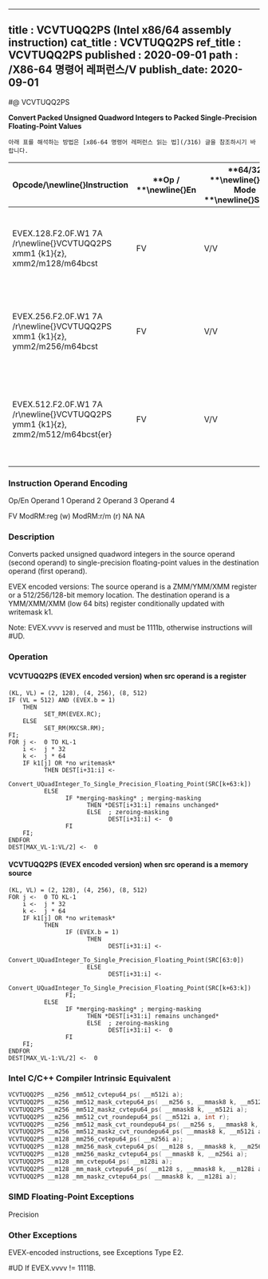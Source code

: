 ----------------------------
title : VCVTUQQ2PS (Intel x86/64 assembly instruction)
cat_title : VCVTUQQ2PS
ref_title : VCVTUQQ2PS
published : 2020-09-01
path : /X86-64 명령어 레퍼런스/V
publish_date: 2020-09-01
----------------------------


#@ VCVTUQQ2PS

**Convert Packed Unsigned Quadword Integers to Packed Single-Precision Floating-Point Values**

```lec-info
아래 표를 해석하는 방법은 [x86-64 명령어 레퍼런스 읽는 법](/316) 글을 참조하시기 바랍니다.
```

|**Opcode/**\newline{}**Instruction**|**Op / **\newline{}**En**|**64/32 **\newline{}**bit Mode **\newline{}**Support**|**CPUID **\newline{}**Feature **\newline{}**Flag**|**Description**|
|------------------------------------|-------------------------|------------------------------------------------------|--------------------------------------------------|---------------|
|EVEX.128.F2.0F.W1 7A /r\newline{}VCVTUQQ2PS xmm1 {k1}{z}, xmm2/m128/m64bcst |FV|V/V|AVX512VL\newline{}AVX512DQ|Convert two packed unsigned quadword integers from xmm2/m128/m64bcst to packed single-precision floating-point values in zmm1 with writemask k1.|
|EVEX.256.F2.0F.W1 7A /r\newline{}VCVTUQQ2PS xmm1 {k1}{z}, ymm2/m256/m64bcst|FV|V/V|AVX512VL\newline{}AVX512DQ|Convert four packed unsigned quadword integers from ymm2/m256/m64bcst to packed single-precision floating-point values in xmm1 with writemask k1.|
|EVEX.512.F2.0F.W1 7A /r\newline{}VCVTUQQ2PS ymm1 {k1}{z}, zmm2/m512/m64bcst{er}|FV|V/V|AVX512DQ|Convert eight packed unsigned quadword integers from zmm2/m512/m64bcst to eight packed single-precision floating-point values in zmm1 with writemask k1.|
###                                                        Instruction Operand Encoding


Op/En Operand 1 Operand 2 Operand 3 Operand 4

  FV ModRM:reg (w) ModRM:r/m (r) NA NA

### Description


Converts packed unsigned quadword integers in the source operand (second operand) to single-precision floating-point values in the destination operand (first operand). 

EVEX encoded versions: The source operand is a ZMM/YMM/XMM register or a 512/256/128-bit memory location. The destination operand is a YMM/XMM/XMM (low 64 bits) register conditionally updated with writemask k1. 

Note: EVEX.vvvv is reserved and must be 1111b, otherwise instructions will #UD.


### Operation
#### VCVTUQQ2PS (EVEX encoded version) when src operand is a register
```info-verb
(KL, VL) = (2, 128), (4, 256), (8, 512)
IF (VL = 512) AND (EVEX.b = 1) 
    THEN
          SET_RM(EVEX.RC);
    ELSE 
          SET_RM(MXCSR.RM);
FI;
FOR j <-  0 TO KL-1
    i <-  j * 32
    k <-  j * 64
    IF k1[j] OR *no writemask*
          THEN DEST[i+31:i] <-
                Convert_UQuadInteger_To_Single_Precision_Floating_Point(SRC[k+63:k])
          ELSE 
                IF *merging-masking* ; merging-masking
                      THEN *DEST[i+31:i] remains unchanged*
                      ELSE  ; zeroing-masking
                            DEST[i+31:i] <-  0
                FI
    FI;
ENDFOR
DEST[MAX_VL-1:VL/2] <-  0
```
#### VCVTUQQ2PS (EVEX encoded version) when src operand is a memory source
```info-verb
(KL, VL) = (2, 128), (4, 256), (8, 512)
FOR j <-  0 TO KL-1
    i <-  j * 32
    k <-  j * 64
    IF k1[j] OR *no writemask*
          THEN 
                IF (EVEX.b = 1) 
                      THEN
                            DEST[i+31:i] <-
                Convert_UQuadInteger_To_Single_Precision_Floating_Point(SRC[63:0])
                      ELSE 
                            DEST[i+31:i] <-
                Convert_UQuadInteger_To_Single_Precision_Floating_Point(SRC[k+63:k])
                FI;
          ELSE 
                IF *merging-masking* ; merging-masking
                      THEN *DEST[i+31:i] remains unchanged*
                      ELSE  ; zeroing-masking
                            DEST[i+31:i] <-  0
                FI
    FI;
ENDFOR
DEST[MAX_VL-1:VL/2] <-  0
```

### Intel C/C++ Compiler Intrinsic Equivalent

```cpp
VCVTUQQ2PS __m256 _mm512_cvtepu64_ps( __m512i a);
VCVTUQQ2PS __m256 _mm512_mask_cvtepu64_ps( __m256 s, __mmask8 k, __m512i a);
VCVTUQQ2PS __m256 _mm512_maskz_cvtepu64_ps( __mmask8 k, __m512i a);
VCVTUQQ2PS __m256 _mm512_cvt_roundepu64_ps( __m512i a, int r);
VCVTUQQ2PS __m256 _mm512_mask_cvt_roundepu64_ps( __m256 s, __mmask8 k, __m512i a, int r);
VCVTUQQ2PS __m256 _mm512_maskz_cvt_roundepu64_ps( __mmask8 k, __m512i a, int r);
VCVTUQQ2PS __m128 _mm256_cvtepu64_ps( __m256i a);
VCVTUQQ2PS __m128 _mm256_mask_cvtepu64_ps( __m128 s, __mmask8 k, __m256i a);
VCVTUQQ2PS __m128 _mm256_maskz_cvtepu64_ps( __mmask8 k, __m256i a);
VCVTUQQ2PS __m128 _mm_cvtepu64_ps( __m128i a);
VCVTUQQ2PS __m128 _mm_mask_cvtepu64_ps( __m128 s, __mmask8 k, __m128i a);
VCVTUQQ2PS __m128 _mm_maskz_cvtepu64_ps( __mmask8 k, __m128i a);
```
### SIMD Floating-Point Exceptions


Precision

### Other Exceptions


EVEX-encoded instructions, see Exceptions Type E2.

#UD If EVEX.vvvv != 1111B.

